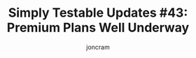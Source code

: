 ---
title: "Simply Testable Updates #43: Premium Plans Well Underway"
author: joncram
newsletter_meta:
    issue_number: 43rd
    url: https://us5.campaign-archive2.com/?u=ac75e33d993d2b502e333ddd0&amp;id=66112adae9
    closing_sentence: Expect the next newsletter a week from now on June 19.
    highlights:
        - This week has been entirely focused on integrating with Stripe (our payment partner) and introducing premium plans.
---
